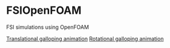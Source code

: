 # FSIOpenFOAM
FSI simulations using OpenFOAM

[Translational galloping animation](https://www.youtube.com/watch?v=irvAIv_91Cc)
[Rotational galloping animation](https://www.youtube.com/watch?v=8ag7Jeva0fU)
